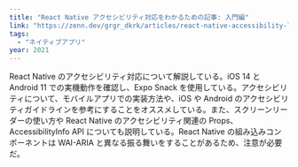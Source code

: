 ```yaml
---
title: "React Native アクセシビリティ対応をわかるための記事: 入門編"
link: "https://zenn.dev/grgr_dkrk/articles/react-native-accessibility-lesson-basic"
tags:
  - "ネイティブアプリ"
year: 2021
---
```


React Native のアクセシビリティ対応について解説している。iOS 14 と Android 11 での実機動作を確認し、Expo Snack を使用している。アクセシビリティについて、モバイルアプリでの実装方法や、iOS や Android のアクセシビリティガイドラインを参考にすることをオススメしている。また、スクリーンリーダーの使い方や React Native のアクセシビリティ関連の Props、AccessibilityInfo API についても説明している。React Native の組み込みコンポーネントは WAI-ARIA と異なる振る舞いをすることがあるため、注意が必要だ。
